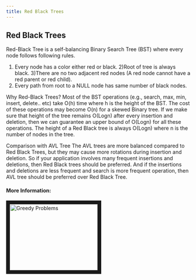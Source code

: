 ```yaml
---
title: Red Black Trees
---
```

## Red Black Trees

Red-Black Tree is a self-balancing Binary Search Tree (BST) where every node follows following rules.

1) Every node has a color either red or black.
2)Root of tree is always black.
3)There are no two adjacent red nodes (A red node cannot have a red parent or red child).
4) Every path from root to a NULL node has same number of black nodes.

Why Red-Black Trees?
Most of the BST operations (e.g., search, max, min, insert, delete.. etc) take O(h) time where h is the height of the BST. The cost of these operations may become O(n) for a skewed Binary tree. If we make sure that height of the tree remains O(Logn) after every insertion and deletion, then we can guarantee an upper bound of O(Logn) for all these operations. The height of a Red Black tree is always O(Logn) where n is the number of nodes in the tree.

Comparison with AVL Tree
The AVL trees are more balanced compared to Red Black Trees, but they may cause more rotations during insertion and deletion. So if your application involves many frequent insertions and deletions, then Red Black trees should be preferred. And if the insertions and deletions are less frequent and search is more frequent operation, then AVL tree should be preferred over Red Black Tree.

#### More Information:
<!-- Please add any articles you think might be helpful to read before writing the article -->
<a href="https://www.youtube.com/watch?v=2Ae0D6EXBV4" target="_blank"><img src="http://img.youtube.com/vi/2Ae0D6EXBV4/0.jpg" 
alt="Greedy Problems" width="240" height="180" border="10" /></a>
